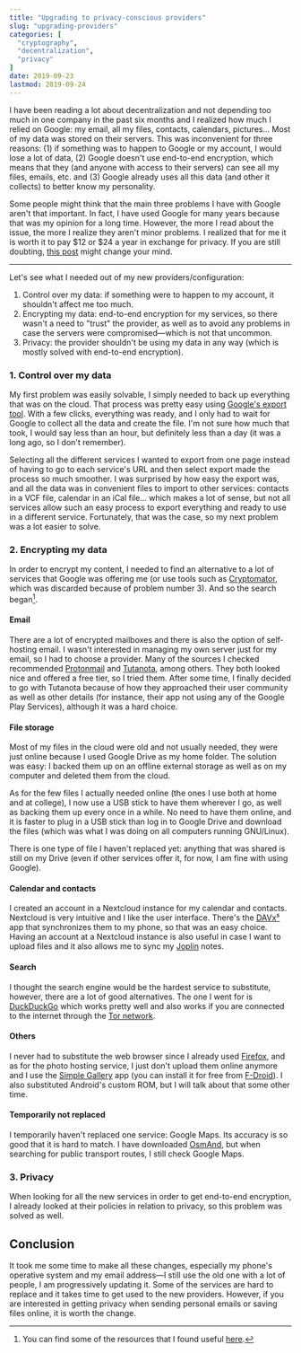 ```yaml
---
title: "Upgrading to privacy-conscious providers"
slug: "upgrading-providers"
categories: [
  "cryptography",
  "decentralization",
  "privacy"
]
date: 2019-09-23
lastmod: 2019-09-24
---
```


I have been reading a lot about decentralization and not depending too much in
one company in the past six months and I realized how much I relied on Google:
my email, all my files, contacts, calendars, pictures... Most of my data was
stored on their servers. This was inconvenient for three reasons: (1) if
something was to happen to Google or my account, I would lose a lot of data, (2)
Google doesn't use end-to-end encryption, which means that they (and anyone with
access to their servers) can see all my files, emails, etc. and (3) Google
already uses all this data (and other it collects) to better know my
personality.

Some people might think that the main three problems I have with Google aren't
that important. In fact, I have used Google for many years because that was my
opinion for a long time. However, the more I read about the issue, the more I
realize they aren't minor problems. I realized that for me it is worth it to pay
$12 or $24 a year in exchange for privacy. If you are still doubting, [this
post][mw] might change your mind.

***

Let's see what I needed out of my new providers/configuration:

1. Control over my data: if something were to happen to my account, it shouldn't
  affect me too much.
2. Encrypting my data: end-to-end encryption for my services, so there wasn't a
  need to "trust" the provider, as well as to avoid any problems in case the
  servers were compromised—which is not that uncommon.
3. Privacy: the provider shouldn't be using my data in any way (which is mostly
  solved with end-to-end encryption).

### 1. Control over my data

My first problem was easily solvable, I simply needed to back up everything that
was on the cloud. That process was pretty easy using [Google's export tool][to].
With a few clicks, everything was ready, and I only had to wait for Google to
collect all the data and create the file. I'm not sure how much that took, I
would say less than an hour, but definitely less than a day (it was a long ago,
so I don't remember).

Selecting all the different services I wanted to export from one page instead of
having to go to each service's URL and then select export made the process so
much smoother. I was surprised by how easy the export was, and all the data was
in convenient files to import to other services: contacts in a VCF file,
calendar in an iCal file... which makes a lot of sense, but not all services
allow such an easy process to export everything and ready to use in a different
service. Fortunately, that was the case, so my next problem was a lot easier to
solve.

### 2. Encrypting my data

In order to encrypt my content, I needed to find an alternative to a lot of
services that Google was offering me (or use tools such as [Cryptomator][c],
which was discarded because of problem number 3). And so the search
began[^note].

[^note]: You can find some of the resources that I found useful [here][r].

#### Email

There are a lot of encrypted mailboxes and there is also the option of
self-hosting email. I wasn't interested in managing my own server just for my
email, so I had to choose a provider. Many of the sources I checked recommended
[Protonmail][pm] and [Tutanota][tn], among others. They both looked nice and
offered a free tier, so I tried them. After some time, I finally decided to go
with Tutanota because of how they approached their user community as well as
other details (for instance, their app not using any of the Google Play
Services), although it was a hard choice.

#### File storage

Most of my files in the cloud were old and not usually needed, they were just
online because I used Google Drive as my home folder. The solution was easy: I
backed them up on an offline external storage as well as on my computer and
deleted them from the cloud.

As for the few files I actually needed online (the ones I use both at home and
at college), I now use a USB stick to have them wherever I go, as well as
backing them up every once in a while. No need to have them online, and it is
faster to plug in a USB stick than log in to Google Drive and download the files
(which was what I was doing on all computers running GNU/Linux).

There is one type of file I haven't replaced yet: anything that was shared is
still on my Drive (even if other services offer it, for now, I am fine with
using Google).

#### Calendar and contacts

I created an account in a Nextcloud instance for my calendar and contacts.
Nextcloud is very intuitive and I like the user interface. There's the
[DAVx⁵][dx] app that synchronizes them to my phone, so that was an easy choice.
Having an account at a Nextcloud instance is also useful in case I want to
upload files and it also allows me to sync my [Joplin][j] notes.

#### Search

I thought the search engine would be the hardest service to substitute, however,
there are a lot of good alternatives. The one I went for is [DuckDuckGo][ddg]
which works pretty well and also works if you are connected to the internet
through the [Tor network][tor].

#### Others

I never had to substitute the web browser since I already used [Firefox][ff],
and as for the photo hosting service, I just don't upload them online anymore
and I use the [Simple Gallery][sg] app (you can install it for free from
[F-Droid][fd]). I also substituted Android's custom ROM, but I will talk about
that some other time.

#### Temporarily not replaced

I temporarily haven't replaced one service: Google Maps. Its accuracy is so good
that it is hard to match. I have downloaded [OsmAnd][oa], but when searching for
public transport routes, I still check Google Maps.

### 3. Privacy

When looking for all the new services in order to get end-to-end encryption, I
already looked at their policies in relation to privacy, so this problem was
solved as well.

## Conclusion

It took me some time to make all these changes, especially my phone's operative
system and my email address—I still use the old one with a lot of people, I am
progressively updating it. Some of the services are hard to replace and it takes
time to get used to the new providers. However, if you are interested in getting
privacy when sending personal emails or saving files online, it is worth the
change.


[mw]: <https://www.gnu.org/proprietary/malware-google.html> "Google's Software is Malware — GNU Project"
[to]: <https://takeout.google.com/> "Takeout — Google"
[c]: <https://cryptomator.org> "Cryptomator"
[r]: </resources/> "Resources — Oscar Benedito"
[pm]: <https://protonmail.com> "Protonmail"
[tn]: <https://tutanota.com> "Tutanota"
[dx]: <https://www.davx5.com> "DAVx5"
[j]: <https://joplinapp.org> "Joplin"
[ddg]: <https://duckduckgo.com> "DuckDuckGo"
[tor]: <https://www.torproject.org> "Tor project"
[ff]: <https://www.mozilla.org/firefox/> "Firefox"
[sg]: <https://www.simplemobiletools.com/gallery/> "Simple Gallery"
[fd]: <https://f-droid.org/en/packages/com.simplemobiletools.gallery.pro/> "Simple Gallery — F-Droid"
[oa]: <https://osmand.net/> "OsmAnd"
